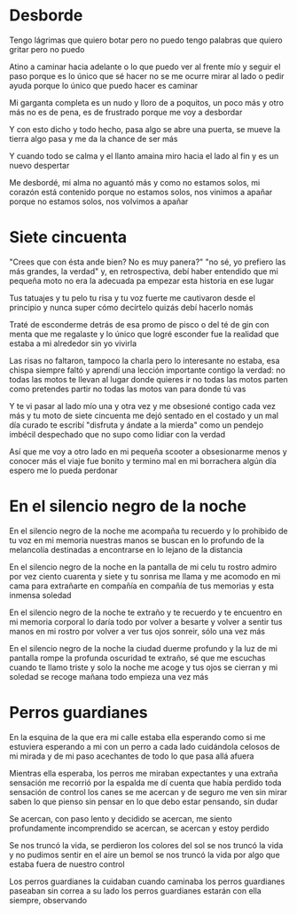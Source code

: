 # Desborde
Tengo lágrimas que quiero botar
pero no puedo
tengo palabras que quiero gritar
pero no puedo

Atino a caminar hacia adelante o lo que puedo ver al frente mío
y seguir el paso porque es lo único que sé hacer
no se me ocurre mirar al lado o pedir ayuda
porque lo único que puedo hacer es caminar

Mi garganta completa es un nudo
y lloro de a poquitos, un poco más y otro más
no es de pena, es de frustrado
porque me voy a desbordar

Y con esto dicho y todo hecho, pasa algo
se abre una puerta, se mueve la tierra
algo pasa y me da la chance de ser más

Y cuando todo se calma y el llanto amaina
miro hacia el lado al fin
y es un nuevo despertar

Me desbordé, mi alma no aguantó más
y como no estamos solos, mi corazón está contenido
porque no estamos solos, nos vinimos a apañar
porque no estamos solos, nos volvimos a apañar

# Siete cincuenta
"Crees que con ésta ande bien? No es muy panera?"
"no sé, yo prefiero las más grandes, la verdad"
y, en retrospectiva, debí haber entendido que mi pequeña moto
no era la adecuada pa empezar esta historia en ese lugar

Tus tatuajes y tu pelo
tu risa y tu voz fuerte
me cautivaron desde el principio
y nunca super cómo decírtelo
quizás debí hacerlo nomás

Traté de esconderme detrás de esa promo de pisco
o del té de gin con menta que me regalaste
y lo único que logré esconder
fue la realidad que estaba a mi alrededor sin yo vivirla

Las risas no faltaron, tampoco la charla
pero lo interesante no estaba, esa chispa siempre faltó
y aprendí una lección importante contigo la verdad:
no todas las motos te llevan al lugar donde quieres ir
no todas las motos parten como pretendes partir
no todas las motos van para donde tú vas

Y te vi pasar al lado mío
una y otra vez y me obsesioné contigo cada vez más
y tu moto de siete cincuenta me dejó sentado en el costado
y un mal día curado te escribí "disfruta y ándate a la mierda"
como un pendejo imbécil despechado
que no supo como lidiar con la verdad

Así que me voy a otro lado en mi pequeña scooter 
a obsesionarme menos y conocer más
el viaje fue bonito y termino mal en mi borrachera
algún día espero me lo pueda perdonar

# En el silencio negro de la noche
En el silencio negro de la noche
me acompaña tu recuerdo y lo prohibido de tu voz en mi memoria
nuestras manos se buscan en lo profundo de la melancolía
destinadas a encontrarse en lo lejano de la distancia

En el silencio negro de la noche
en la pantalla de mi celu tu rostro admiro por vez ciento cuarenta y siete
y tu sonrisa me llama y me acomodo en mi cama para extrañarte en compañía
en compañía de tus memorias y esta inmensa soledad

En el silencio negro de la noche
te extraño y te recuerdo y te encuentro en mi memoria corporal
lo daría todo por volver a besarte y volver a sentir tus manos en mi rostro
por volver a ver tus ojos sonreir, sólo una vez más

En el silencio negro de la noche
la ciudad duerme profundo y la luz de mi pantalla rompe la profunda oscuridad
te extraño, sé que me escuchas cuando te llamo triste y solo
la noche me acoge y tus ojos se cierran y mi soledad se recoge
mañana todo empieza una vez más

# Perros guardianes
En la esquina de la que era mi calle estaba ella esperando
como si me estuviera esperando a mi
con un perro a cada lado cuidándola
celosos de mi mirada y de mi paso
acechantes de todo lo que pasa allá afuera

Mientras ella esperaba, los perros me miraban expectantes
y una extraña sensación me recorrió por la espalda
me dí cuenta que había perdido toda sensación de control
los canes se me acercan y de seguro me ven sin mirar
saben lo que pienso sin pensar en lo que debo estar pensando, sin dudar

Se acercan, con paso lento y decidido
se acercan, me siento profundamente incomprendido
se acercan, se acercan y estoy perdido

Se nos truncó la vida, se perdieron los colores del sol
se nos truncó la vida y no pudimos sentir en el aire un bemol
se nos truncó la vida por algo que estaba fuera de nuestro control

Los perros guardianes la cuidaban cuando caminaba
los perros guardianes paseaban sin correa a su lado
los perros guardianes estarán con ella siempre, observando
